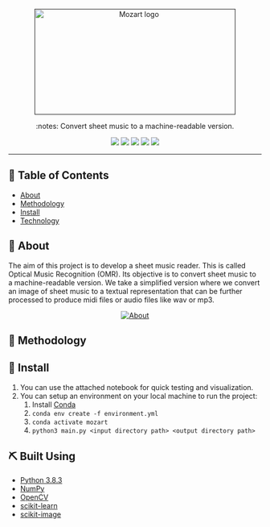 <p align="center">
  <a href="" rel="noopener">
 <img width=400px height=210px src="https://github.com/aashrafh/mozart/blob/main/logo.svg" alt="Mozart logo"></a>
</p>

<p align="center"> :notes: Convert sheet music to a machine-readable version.
    <br> 
</p>

<p align="center">
  <a href="https://github.com/aashrafh/mozart/graphs/contributors" alt="Contributors">
        <img src="https://img.shields.io/github/contributors/aashrafh/mozart" /></a>
  
   <a href="https://github.com/aashrafh/mozart/issues" alt="Issues">
        <img src="https://img.shields.io/github/issues/aashrafh/mozart" /></a>
  
  <a href="https://github.com/aashrafh/mozart/network" alt="Forks">
        <img src="https://img.shields.io/github/forks/aashrafh/mozart" /></a>
        
  <a href="https://github.com/aashrafh/mozart/stargazers" alt="Stars">
        <img src="https://img.shields.io/github/stars/aashrafh/mozart" /></a>
        
  <a href="https://github.com/aashrafh/mozart/blob/master/LICENSE" alt="License">
        <img src="https://img.shields.io/github/license/aashrafh/mozart" /></a>
</p>


---

## 📝 Table of Contents
- [About](#about)
- [Methodology](#methodology)
- [Install](#Install)
- [Technology](#tech)

## 🧐 About <a name = "about"></a>
The aim of this project is to develop a sheet music reader. This is called Optical Music Recognition (OMR). Its objective is to convert sheet music to a machine-readable version. We take a simplified version where we convert an image of sheet music to a textual representation that can be further processed to produce midi files or audio files like wav or mp3. 
<p align="center">
  <a href="" rel="noopener">
 <img src="https://github.com/aashrafh/Mozart/blob/main/about.png" alt="About"></a>
</p>

## 🎥 Methodology <a name = "methodology"></a>


## 🏁 Install <a name = "Install"></a>
1. You can use the attached notebook for quick testing and visualization.
2. You can setup an environment on your local machine to run the project:
    1. Install [Conda](https://docs.conda.io/projects/conda/en/latest/user-guide/install/)
    2. ```conda env create -f environment.yml```
    3. ```conda activate mozart```
    4. ```python3 main.py <input directory path> <output directory path>```

## ⛏️ Built Using <a name = "tech"></a>
- [Python 3.8.3](https://www.python.org/)
- [NumPy](https://numpy.org/doc/stable/index.html)
- [OpenCV](https://opencv.org/)
- [scikit-learn](https://scikit-learn.org/stable/)
- [scikit-image](https://scikit-image.org/)
